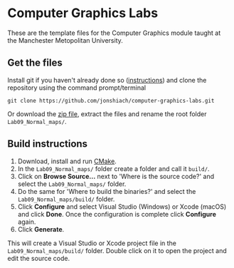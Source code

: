 # Computer Graphics Labs

These are the template files for the Computer Graphics module taught at the Manchester Metopolitan University.

## Get the files

Install git if you haven't already done so ([instructions](https://github.com/git-guides/install-git)) and clone the repository using the command prompt/terminal

```
git clone https://github.com/jonshiach/computer-graphics-labs.git
```

Or download the [zip file](https://github.com/jonshiach/Lab09_Normal_maps/zipball/master/), extract the files and rename the root folder `Lab09_Normal_maps/`.

## Build instructions

1. Download, install and run <a href="https://www.cmake.org" target="_blank">CMake</a>.
2. In the `Lab09_Normal_maps/` folder create a folder and call it `build/`.
3. Click on **Browse Source...** next to 'Where is the source code?' and select the `Lab09_Normal_maps/` folder.
4. Do the same for 'Where to build the binaries?' and select the `Lab09_Normal_maps/build/` folder.
5. Click **Configure** and select Visual Studio (Windows) or Xcode (macOS) and click **Done**. Once the configuration is complete click **Configure** again.
6. Click **Generate**.

This will create a Visual Studio or Xcode project file in the `Lab09_Normal_maps/build/` folder. Double click on it to open the project and edit the source code.
